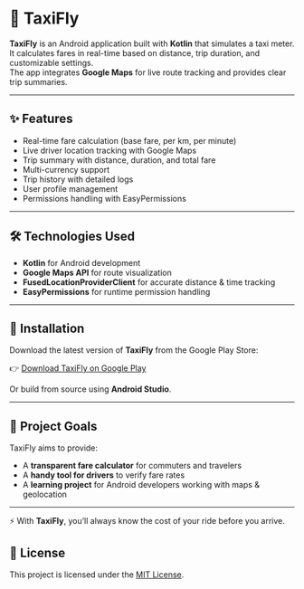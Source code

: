 # 🚖 TaxiFly  

**TaxiFly** is an Android application built with **Kotlin** that simulates a taxi meter.  
It calculates fares in real-time based on distance, trip duration, and customizable settings.  
The app integrates **Google Maps** for live route tracking and provides clear trip summaries.  

---

## ✨ Features  
- Real-time fare calculation (base fare, per km, per minute)  
- Live driver location tracking with Google Maps  
- Trip summary with distance, duration, and total fare  
- Multi-currency support  
- Trip history with detailed logs  
- User profile management  
- Permissions handling with EasyPermissions  

---

## 🛠 Technologies Used  
- **Kotlin** for Android development  
- **Google Maps API** for route visualization  
- **FusedLocationProviderClient** for accurate distance & time tracking  
- **EasyPermissions** for runtime permission handling  

---

## 📲 Installation  
Download the latest version of **TaxiFly** from the Google Play Store:  

👉 [Download TaxiFly on Google Play](https://play.google.com/store/apps/details?id=com.myapp.taximeter)  

Or build from source using **Android Studio**.  

---

## 📌 Project Goals  
TaxiFly aims to provide:  
- A **transparent fare calculator** for commuters and travelers  
- A **handy tool for drivers** to verify fare rates  
- A **learning project** for Android developers working with maps & geolocation  

---

⚡ With **TaxiFly**, you’ll always know the cost of your ride before you arrive.

## 📄 License  
This project is licensed under the [MIT License](./LICENSE).  

